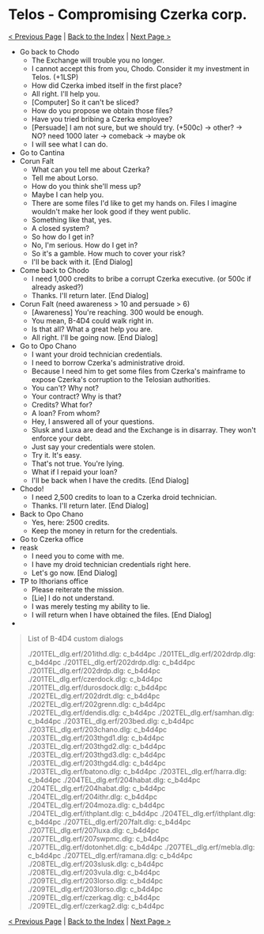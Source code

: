 # Telos - Compromising Czerka corp.

[< Previous Page](./08_Telos.md) |
[Back to the Index](../index.md) |
[Next Page >](./10_Telos.md)

- Go back to Chodo
  - The Exchange will trouble you no longer.
  - I cannot accept this from you, Chodo. Consider it my investment in Telos. (+1LSP)
  - How did Czerka imbed itself in the first place?
  - All right. I'll help you.
  - [Computer] So it can't be sliced?
  - How do you propose we obtain those files?
  - Have you tried bribing a Czerka employee?
  - [Persuade] I am not sure, but we should try. (+500c) -> other? -> NO? need 1000 later -> comeback -> maybe ok
  - I will see what I can do.
- Go to Cantina
- Corun Falt
  - What can you tell me about Czerka?
  - Tell me about Lorso.
  - How do you think she'll mess up?
  - Maybe I can help you.
  - There are some files I'd like to get my hands on. Files I imagine wouldn't make her look good if they went public.
  - Something like that, yes.
  - A closed system?
  - So how do I get in?
  - No, I'm serious. How do I get in?
  - So it's a gamble. How much to cover your risk?
  - I'll be back with it. [End Dialog]
- Come back to Chodo
  - I need 1,000 credits to bribe a corrupt Czerka executive. (or 500c if already asked?)
  - Thanks. I'll return later. [End Dialog]
- Corun Falt (need awareness > 10 and persuade > 6)
  - [Awareness] You're reaching. 300 would be enough.
  - You mean, B-4D4 could walk right in.
  - Is that all? What a great help you are.
  - All right. I'll be going now. [End Dialog]
- Go to Opo Chano
  - I want your droid technician credentials.
  - I need to borrow Czerka's administrative droid.
  - Because I need him to get some files from Czerka's mainframe to expose Czerka's corruption to the Telosian authorities.
  - You can't? Why not?
  - Your contract? Why is that?
  - Credits? What for?
  - A loan? From whom?
  - Hey, I answered all of your questions.
  - Slusk and Luxa are dead and the Exchange is in disarray. They won't enforce your debt.
  - Just say your credentials were stolen.
  - Try it. It's easy.
  - That's not true. You're lying.
  - What if I repaid your loan?
  - I'll be back when I have the credits. [End Dialog]
- Chodo!
  - I need 2,500 credits to loan to a Czerka droid technician.
  - Thanks. I'll return later. [End Dialog]
- Back to Opo Chano
  - Yes, here: 2500 credits.
  - Keep the money in return for the credentials.
- Go to Czerka office
- reask
  - I need you to come with me.
  - I have my droid technician credentials right here.
  - Let's go now. [End Dialog]
- TP to Ithorians office
  - Please reiterate the mission.
  - [Lie] I do not understand.
  - I was merely testing my ability to lie.
  - I will return when I have obtained the files. [End Dialog]
- 


> List of B-4D4 custom dialogs
> 
> ./201TEL_dlg.erf/201ithd.dlg:        <resref label="Active">c_b4d4pc</resref>
./201TEL_dlg.erf/202drdp.dlg:        <resref label="Active">c_b4d4pc</resref>
./201TEL_dlg.erf/202drdp.dlg:        <resref label="Active">c_b4d4pc</resref>
./201TEL_dlg.erf/202drdp.dlg:        <resref label="Active">c_b4d4pc</resref>
./201TEL_dlg.erf/czerdock.dlg:        <resref label="Active">c_b4d4pc</resref>
./201TEL_dlg.erf/durosdock.dlg:        <resref label="Active">c_b4d4pc</resref>
./202TEL_dlg.erf/202drdt.dlg:        <resref label="Active">c_b4d4pc</resref>
./202TEL_dlg.erf/202grenn.dlg:        <resref label="Active">c_b4d4pc</resref>
./202TEL_dlg.erf/dendis.dlg:        <resref label="Active">c_b4d4pc</resref>
./202TEL_dlg.erf/samhan.dlg:        <resref label="Active">c_b4d4pc</resref>
./203TEL_dlg.erf/203bed.dlg:        <resref label="Active">c_b4d4pc</resref>
./203TEL_dlg.erf/203chano.dlg:        <resref label="Active">c_b4d4pc</resref>
./203TEL_dlg.erf/203thgd1.dlg:        <resref label="Active">c_b4d4pc</resref>
./203TEL_dlg.erf/203thgd2.dlg:        <resref label="Active">c_b4d4pc</resref>
./203TEL_dlg.erf/203thgd3.dlg:        <resref label="Active">c_b4d4pc</resref>
./203TEL_dlg.erf/203thgd4.dlg:        <resref label="Active">c_b4d4pc</resref>
./203TEL_dlg.erf/batono.dlg:        <resref label="Active">c_b4d4pc</resref>
./203TEL_dlg.erf/harra.dlg:        <resref label="Active">c_b4d4pc</resref>
./204TEL_dlg.erf/204habat.dlg:        <resref label="Active">c_b4d4pc</resref>
./204TEL_dlg.erf/204habat.dlg:        <resref label="Active">c_b4d4pc</resref>
./204TEL_dlg.erf/204ithr.dlg:        <resref label="Active">c_b4d4pc</resref>
./204TEL_dlg.erf/204moza.dlg:        <resref label="Active">c_b4d4pc</resref>
./204TEL_dlg.erf/ithplant.dlg:            <resref label="Active2">c_b4d4pc</resref>
./204TEL_dlg.erf/ithplant.dlg:            <resref label="Active2">c_b4d4pc</resref>
./207TEL_dlg.erf/207falt.dlg:        <resref label="Active">c_b4d4pc</resref>
./207TEL_dlg.erf/207luxa.dlg:        <resref label="Active">c_b4d4pc</resref>
./207TEL_dlg.erf/207swpmc.dlg:        <resref label="Active">c_b4d4pc</resref>
./207TEL_dlg.erf/dotonhet.dlg:        <resref label="Active">c_b4d4pc</resref>
./207TEL_dlg.erf/mebla.dlg:        <resref label="Active">c_b4d4pc</resref>
./207TEL_dlg.erf/ramana.dlg:        <resref label="Active">c_b4d4pc</resref>
./208TEL_dlg.erf/203slusk.dlg:        <resref label="Active">c_b4d4pc</resref>
./208TEL_dlg.erf/203vula.dlg:        <resref label="Active">c_b4d4pc</resref>
./209TEL_dlg.erf/203lorso.dlg:        <resref label="Active">c_b4d4pc</resref>
./209TEL_dlg.erf/203lorso.dlg:        <resref label="Active">c_b4d4pc</resref>
./209TEL_dlg.erf/czerkag.dlg:        <resref label="Active">c_b4d4pc</resref>
./209TEL_dlg.erf/czerkag2.dlg:        <resref label="Active">c_b4d4pc</resref>
> 

[< Previous Page](./08_Telos.md) |
[Back to the Index](../index.md) |
[Next Page >](./10_Telos.md)
